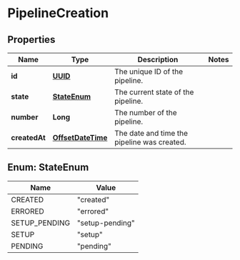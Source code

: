 

# PipelineCreation

## Properties

Name | Type | Description | Notes
------------ | ------------- | ------------- | -------------
**id** | [**UUID**](UUID.md) | The unique ID of the pipeline. | 
**state** | [**StateEnum**](#StateEnum) | The current state of the pipeline. | 
**number** | **Long** | The number of the pipeline. | 
**createdAt** | [**OffsetDateTime**](OffsetDateTime.md) | The date and time the pipeline was created. | 



## Enum: StateEnum

Name | Value
---- | -----
CREATED | &quot;created&quot;
ERRORED | &quot;errored&quot;
SETUP_PENDING | &quot;setup-pending&quot;
SETUP | &quot;setup&quot;
PENDING | &quot;pending&quot;



